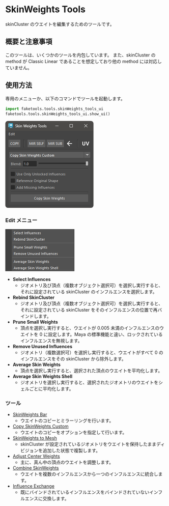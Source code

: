 # SkinWeights Tools

skinCluster のウエイトを編集するためのツールです。

## 概要と注意事項

このツールは、いくつかのツールを内包しています。
また、skinCluster の method が Classic Linear であることを想定しており他の method には対応していません。

## 使用方法

専用のメニューか、以下のコマンドでツールを起動します。

```python
import faketools.tools.skinWeights_tools_ui
faketools.tools.skinWeights_tools_ui.show_ui()
```

![image001](images/skinWeights_tools/image001.png)

### Edit メニュー

![image002](images/skinWeights_tools/image002.png)

- **Select Influences**
  - ジオメトリ及び頂点（複数オブジェクト選択可）を選択し実行すると、それに設定されている skinCluster のインフルエンスを選択します。
- **Rebind SkinCluster**
  - ジオメトリ及び頂点（複数オブジェクト選択可）を選択し実行すると、それに設定されている skinCluster をそのインフルエンスの位置で再バインドします。
- **Prune Small Weights**
  - 頂点を選択し実行すると、ウエイトが 0.005 未満のインフルエンスのウエイトを 0 に設定します。Maya の標準機能と違い、ロックされているインフルエンスを無視します。
- **Remove Unused Influences**
  - ジオメトリ（複数選択可）を選択し実行すると、ウエイトがすべて 0 のインフルエンスをその skinCluster から除外します。
- **Average Skin Weights**
  - 頂点を選択し実行すると、選択された頂点のウエイトを平均化します。
- **Average Skin Weights Shell**
  - ジオメトリを選択し実行すると、選択されたジオメトリのウエイトをシェルごとに平均化します。

### ツール

- [SkinWeights Bar](skinWeights_bar.html)
  - ウエイトのコピーとミラーリングを行います。
- [Copy SkinWeights Custom](copySkinWeights_custom.html)
  - ウエイトのコピーをオプションを指定して行います。
- [SkinWeights to Mesh](skinWeights_to_mesh.html)
  - skinCluster が設定されているジオメトリをウエイトを保持したままディビジョンを追加した状態で複製します。
- [Adjust Center Weights](skinWeights_adjust_center.html)
  - 主に、真ん中の頂点のウエイトを調整します。
- [Combine SkinWeights](skinWeights_combine.html)
  - ウエイトを複数のインフルエンスから一つのインフルエンスに統合します。
- [Influence Exchange](influence_exchanger.html)
  - 既にバインドされているインフルエンスをバインドされていないインフルエンスに交換します。

